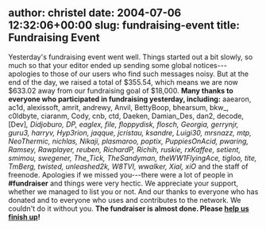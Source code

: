 author: christel
date: 2004-07-06 12:32:06+00:00
slug: fundraising-event
title: Fundraising Event
---

Yesterday's fundraising event went well.  Things started out a bit slowly, so much so that your editor ended up sending some global notices---apologies to those of our users who find such messages noisy.  But at the end of the day, we raised a total of $355.54, which means we are now $633.02 away from our fundraising goal of $18,000.
**Many thanks to everyone who participated in fundraising yesterday, including:**
aaearon, ac1d, alexissoft, amrit, andrewy, Anvil, BettyBoop, bhearsum, bkw_, c0ldbyte, ciaranm, Cody, cnb, ctd, Daeken, Damian_Des, dan2, decode, [Dev]_, Didjoburo, DP, eaglex, file, floppydisk, flosch, Georgia, gerrynjr, guru3, harryv, Hyp3rion, jaqque, jcristau, ksandre, Luigi30, mrsnazz, mtp, NeoThermic, nichlas, Nikaji, plasmaroo, poptix, PuppiesOnAcid, pwaring, Ramsey, Rawplayer, reuben, RichardP, Richih, ruskie, rxKaffee, setient, smimou, swegener, The_Tick, TheSandyman, theWW1FlyingAce, tigloo, tite, TmBerg, twisted, unleashed2k, W8TVI, wwalker, Xial, xiO_ and the staff of freenode.
Apologies if we missed you---there were a lot of people in **#fundraiser** and things were very hectic.  We appreciate your support, whether we managed to list you or not.  And our thanks to everyone who has donated and to everyone who uses and contributes to the network.  We couldn't do it without you.
**The fundraiser is almost done.  Please  [help us finish up](http://freenode.net/news-2004-07-06.shtml#donate)!**  
